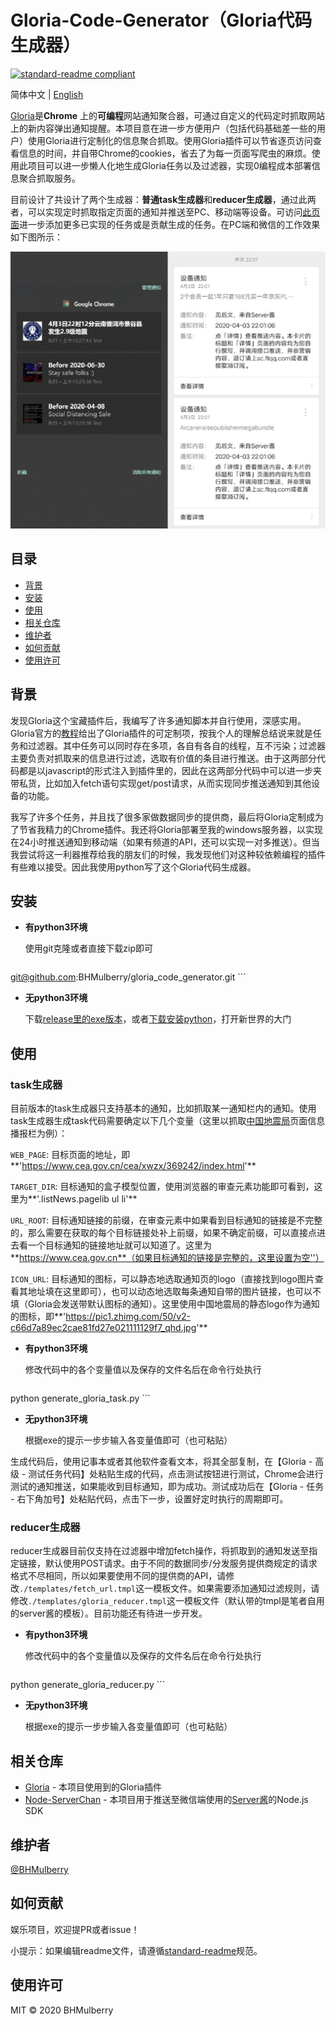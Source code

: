 # Gloria-Code-Generator（Gloria代码生成器）

[![standard-readme compliant](https://img.shields.io/badge/standard--readme-OK-green.svg?style=flat-square)](https://github.com/RichardLitt/standard-readme)

简体中文 | [English](./README_EN.md) 

[Gloria](gloria.pub)是**Chrome** 上的**可编程**网站通知聚合器，可通过自定义的代码定时抓取网站上的新内容弹出通知提醒。本项目意在进一步方便用户（包括代码基础差一些的用户）使用Gloria进行定制化的信息聚合抓取。使用Gloria插件可以节省逐页访问查看信息的时间，并自带Chrome的cookies，省去了为每一页面写爬虫的麻烦。使用此项目可以进一步懒人化地生成Gloria任务以及过滤器，实现0编程成本部署信息聚合抓取服务。

目前设计了共设计了两个生成器：**普通task生成器**和**reducer生成器**，通过此两者，可以实现定时抓取指定页面的通知并推送至PC、移动端等设备。可访问[此页面](https://gloria.pub/tasks)进一步添加更多已实现的任务或是贡献生成的任务。在PC端和微信的工作效果如下图所示：

![pc_and_weixin](./imgs/pc_and_weixin.png)

## 目录

- [背景](#背景)
- [安装](#安装)
- [使用](#使用)
- [相关仓库](#相关仓库)
- [维护者](#维护者)
- [如何贡献](#如何贡献)
- [使用许可](#使用许可)

## 背景

发现Gloria这个宝藏插件后，我编写了许多通知脚本并自行使用，深感实用。Gloria官方的[教程](http://docs.gloria.pub/)给出了Gloria插件的可定制项，按我个人的理解总结说来就是任务和过滤器。其中任务可以同时存在多项，各自有各自的线程，互不污染；过滤器主要负责对抓取来的信息进行过滤，选取有价值的条目进行推送。由于这两部分代码都是以javascript的形式注入到插件里的，因此在这两部分代码中可以进一步夹带私货，比如加入fetch语句实现get/post请求，从而实现同步推送通知到其他设备的功能。

我写了许多个任务，并且找了很多家做数据同步的提供商，最后将Gloria定制成为了节省我精力的Chrome插件。我还将Gloria部署至我的windows服务器，以实现在24小时推送通知到移动端（如果有频道的API，还可以实现一对多推送）。但当我尝试将这一利器推荐给我的朋友们的时候，我发现他们对这种较依赖编程的插件有些难以接受。因此我使用python写了这个Gloria代码生成器。

## 安装

* **有python3环境**

  使用git克隆或者直接下载zip即可

	```
git@github.com:BHMulberry/gloria_code_generator.git
	```

* **无python3环境**

  下载[release里的exe版本](https://github.com/BHMulberry/gloria_code_generator/releases)，或者[下载安装python](https://www.python.org/)，打开新世界的大门

## 使用

### task生成器

目前版本的task生成器只支持基本的通知，比如抓取某一通知栏内的通知。使用task生成器生成task代码需要确定以下几个变量（这里以抓取[中国地震局](https://www.cea.gov.cn/cea/xwzx/369242/index.html)页面信息播报栏为例）：

`WEB_PAGE`: 目标页面的地址，即**'https://www.cea.gov.cn/cea/xwzx/369242/index.html'**

`TARGET_DIR`: 目标通知的盒子模型位置，使用浏览器的审查元素功能即可看到，这里为**'.listNews.pagelib ul li'**

`URL_ROOT`: 目标通知链接的前缀，在审查元素中如果看到目标通知的链接是不完整的，那么需要在获取的每个目标链接处补上前缀，如果不确定前缀，可以直接点进去看一个目标通知的链接地址就可以知道了。这里为**https://www.cea.gov.cn**（如果目标通知的链接是完整的，这里设置为空''）

`ICON_URL`: 目标通知的图标，可以静态地选取通知页的logo（直接找到logo图片查看其地址填在这里即可），也可以动态地选取每条通知自带的图片链接，也可以不填（Gloria会发送带默认图标的通知）。这里使用中国地震局的静态logo作为通知的图标，即**'https://pic1.zhimg.com/50/v2-c66d7a89ec2cae81fd27e021111129f7_qhd.jpg'**

* **有python3环境**

  修改代码中的各个变量值以及保存的文件名后在命令行处执行

	```
python generate_gloria_task.py
	```

* **无python3环境**

  根据exe的提示一步步输入各变量值即可（也可粘贴）

生成代码后，使用记事本或者其他软件查看文本，将其全部复制，在【Gloria - 高级 - 测试任务代码】处粘贴生成的代码，点击测试按钮进行测试，Chrome会进行测试的通知推送，如果能收到目标通知，即为成功。测试成功后在【Gloria - 任务 - 右下角加号】处粘贴代码，点击下一步，设置好定时执行的周期即可。

### reducer生成器

reducer生成器目前仅支持在过滤器中增加fetch操作，将抓取到的通知发送至指定链接，默认使用POST请求。由于不同的数据同步/分发服务提供商规定的请求格式不尽相同，所以如果要使用不同的提供商的API，请修改`./templates/fetch_url.tmpl`这一模板文件。如果需要添加通知过滤规则，请修改`./templates/gloria_reducer.tmpl`这一模板文件（默认带的tmpl是笔者自用的server酱的模板）。目前功能还有待进一步开发。

* **有python3环境**

  修改代码中的各个变量值以及保存的文件名后在命令行处执行

	```
python generate_gloria_reducer.py
	```

* **无python3环境**

  根据exe的提示一步步输入各变量值即可（也可粘贴）

## 相关仓库

* [Gloria](https://github.com/BlackGlory/Gloria/) - 本项目使用到的Gloria插件
* [Node-ServerChan](https://github.com/xfoxfu/node-ServerChan) - 本项目用于推送至微信端使用的[Server酱](http://sc.ftqq.com/2.version)的Node.js SDK

## 维护者

[@BHMulberry](https://github.com/BHMulberry)

## 如何贡献

娱乐项目，欢迎提PR或者issue！

小提示：如果编辑readme文件，请遵循[standard-readme](https://github.com/RichardLitt/standard-readme)规范。

## 使用许可

MIT © 2020 BHMulberry

